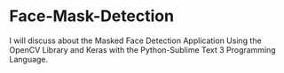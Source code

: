 # Face-Mask-Detection
I will discuss about the Masked Face Detection Application Using the OpenCV Library and Keras with the Python-Sublime Text 3 Programming Language.
